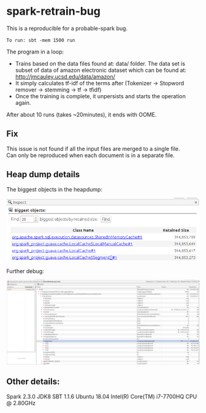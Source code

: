 # spark-retrain-bug

This is a reproducible for a probable-spark bug.

```
To run: sbt -mem 1500 run
```

The program in a loop:

* Trains based on the data files found at: data/ folder. The data set is subset of data of amazon electronic dataset which can be found at: http://jmcauley.ucsd.edu/data/amazon/
* It simply calculates tf-idf of the terms after (Tokenizer -> Stopword remover -> stemming -> tf -> tfidf)
* Once the training is complete, it unpersists and starts the operation again.

After about 10 runs (takes ~20minutes), it ends with OOME. 

## Fix
This issue is not found if all the input files are merged to a single file.  
Can only be reproduced when each document is in a separate file.

## Heap dump details

The biggest objects in the heapdump:

![image](/objects.png)

Further debug:

![image](inside.png)

## Other details:

Spark 2.3.0
JDK8
SBT 1.1.6
Ubuntu 18.04
Intel(R) Core(TM) i7-7700HQ CPU @ 2.80GHz

